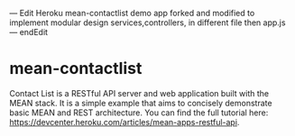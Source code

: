 — Edit
Heroku mean-contactlist demo app forked and modified to implement modular design 
services,controllers, in different file then app.js
— endEdit
# mean-contactlist

Contact List is a RESTful API server and web application built with the MEAN stack. It is a simple example that aims to concisely demonstrate basic MEAN and REST architecture. You can find the full tutorial here: https://devcenter.heroku.com/articles/mean-apps-restful-api.


